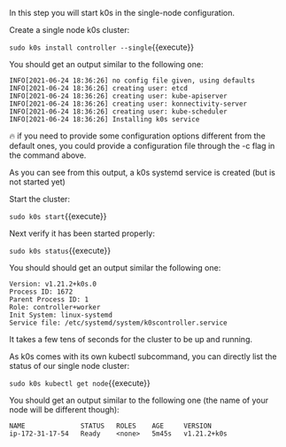In this step you will start k0s in the single-node configuration.

Create a single node k0s cluster:

`sudo k0s install controller --single`{{execute}}

You should get an output similar to the following one:

```
INFO[2021-06-24 18:36:26] no config file given, using defaults         
INFO[2021-06-24 18:36:26] creating user: etcd                          
INFO[2021-06-24 18:36:26] creating user: kube-apiserver                
INFO[2021-06-24 18:36:26] creating user: konnectivity-server           
INFO[2021-06-24 18:36:26] creating user: kube-scheduler                
INFO[2021-06-24 18:36:26] Installing k0s service
```

🔥 if you need to provide some configuration options different from the default ones, you could provide a configuration file through the -c flag in the command above.

As you can see from this output, a k0s systemd service is created (but is not started yet)

Start the cluster:

`sudo k0s start`{{execute}}

Next verify it has been started properly:

`sudo k0s status`{{execute}}

You should should get an output similar the following one:

```
Version: v1.21.2+k0s.0
Process ID: 1672
Parent Process ID: 1
Role: controller+worker
Init System: linux-systemd
Service file: /etc/systemd/system/k0scontroller.service
```

It takes a few tens of seconds for the cluster to be up and running. 

As k0s comes with its own kubectl subcommand, you can directly list the status of our single node cluster:

`sudo k0s kubectl get node`{{execute}}

You should get an output similar to the following one (the name of your node will be different though):

```
NAME              STATUS   ROLES    AGE     VERSION
ip-172-31-17-54   Ready    <none>   5m45s   v1.21.2+k0s
```
